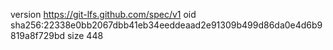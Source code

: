 version https://git-lfs.github.com/spec/v1
oid sha256:22338e0bb2067dbb41eb34eeddeaad2e91309b499d86da0e4d6b9819a8f729bd
size 448
